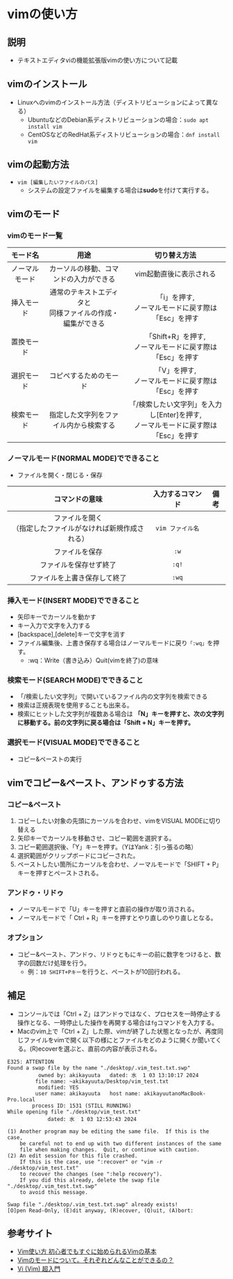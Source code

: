 # vimの使い方

## 説明
- テキストエディタviの機能拡張版vimの使い方について記載

## vimのインストール
- Linuxへのvimのインストール方法（ディストリビューションによって異なる）
  - UbuntuなどのDebian系ディストリビューションの場合：```sudo apt install vim```
  - CentOSなどのRedHat系ディストリビューションの場合：```dnf install vim```
  
## vimの起動方法
- ```vim [編集したいファイルのパス]```
  - システムの設定ファイルを編集する場合は**sudo**を付けて実行する。


## vimのモード
### vimのモード一覧
|モード名|用途|切り替え方法|
|:---:|:---:|:---:|
|ノーマルモード|カーソルの移動、コマンドの入力ができる|vim起動直後に表示される|
|挿入モード|通常のテキストエディタと</br>同様ファイルの作成・編集ができる|「i」を押す,</br>ノーマルモードに戻す際は「Esc」を押す|
|置換モード||「Shift+R」を押す,</br>ノーマルモードに戻す際は「Esc」を押す|
|選択モード|コピぺするためのモード|「V」を押す,</br>ノーマルモードに戻す際は「Esc」を押す|
|検索モード|指定した文字列をファイル内から検索する|「/検索したい文字列」を入力し[Enter]を押す,</br>ノーマルモードに戻す際は「Esc」を押す|

### ノーマルモード(NORMAL MODE)でできること
- ファイルを開く・閉じる・保存

|コマンドの意味|入力するコマンド|備考|
|:---:|:---:|:---:|
|ファイルを開く</br>（指定したファイルがなければ新規作成される）|```vim ファイル名```||
|ファイルを保存|```:w```||
|ファイルを保存せず終了|```:q!```||
|ファイルを上書き保存して終了|```:wq```||


### 挿入モード(INSERT MODE)でできること
- 矢印キーでカーソルを動かす
- キー入力で文字を入力する
- [backspace],[delete]キーで文字を消す
- ファイル編集後、上書き保存する場合はノーマルモードに戻り```「:wq」```を押す。
  - :wq：Write（書き込み）Quit(vimを終了)の意味

### 検索モード(SEARCH MODE)でできること
- 「/検索したい文字列」で開いているファイル内の文字列を検索できる
- 検索は正規表現を使用することも出来る。
- 検索にヒットした文字列が複数ある場合は **「N」キーを押すと、次の文字列に移動する。前の文字列に戻る場合は「Shift + N」キーを押す。**

### 選択モード(VISUAL MODE)でできること
- コピー&ペーストの実行

## vimでコピー&ペースト、アンドゥする方法
### コピー&ペースト
1. コピーしたい対象の先頭にカーソルを合わせ、vimをVISUAL MODEに切り替える
2. 矢印キーでカーソルを移動させ、コピー範囲を選択する。
3. コピー範囲選択後、「Y」キーを押す。（YはYank：引っ張るの略）
4. 選択範囲がクリップボードにコピーされた。
5. ペーストしたい箇所にカーソルを合わせ、ノーマルモードで「SHIFT + P」キーを押すとペーストされる。
### アンドゥ・リドゥ
- ノーマルモードで「U」キーを押すと直前の操作が取り消される。
- ノーマルモードで「 Ctrl + R」キーを押すとやり直しのやり直しとなる。
### オプション
- コピー&ペースト、アンドゥ、リドゥともにキーの前に数字をつけると、数字の回数だけ処理を行う。
  - 例：```10 SHIFT+Pキー```を行うと、ペーストが10回行われる。


## 補足
- コンソールでは「Ctrl + Z」はアンドゥではなく、プロセスを一時停止する操作となる、一時停止した操作を再開する場合は```fg```コマンドを入力する。
- Macのvim上で「Ctrl + Z」した際、vimが終了した状態となったが、再度同じファイルをvimで開く以下の様にとファイルをどのように開くか聞いてくる。(R)ecoverを選ぶと、直前の内容が表示される。

```
E325: ATTENTION
Found a swap file by the name "./desktop/.vim_test.txt.swp"
          owned by: akikayuuta   dated: 水  1 03 13:10:17 2024
         file name: ~akikayuuta/Desktop/vim_test.txt
          modified: YES
         user name: akikayuuta   host name: akikayuutanoMacBook-Pro.local
        process ID: 1531 (STILL RUNNING)
While opening file "./desktop/vim_test.txt"
             dated: 水  1 03 12:53:43 2024

(1) Another program may be editing the same file.  If this is the case,
    be careful not to end up with two different instances of the same
    file when making changes.  Quit, or continue with caution.
(2) An edit session for this file crashed.
    If this is the case, use ":recover" or "vim -r ./desktop/vim_test.txt"
    to recover the changes (see ":help recovery").
    If you did this already, delete the swap file "./desktop/.vim_test.txt.swp"
    to avoid this message.

Swap file "./desktop/.vim_test.txt.swp" already exists!
[O]pen Read-Only, (E)dit anyway, (R)ecover, (Q)uit, (A)bort: 
```

## 参考サイト
- [Vim使い方 初心者でもすぐに始められるVimの基本](https://original-game.com/vim-mac2/)
- [Vimのモードについて。それぞれどんなことができるの？](https://original-game.com/vim-mac3/)
- [Vi (Vim) 超入門](https://www.hpc.co.jp/support/hello_vi_04/)